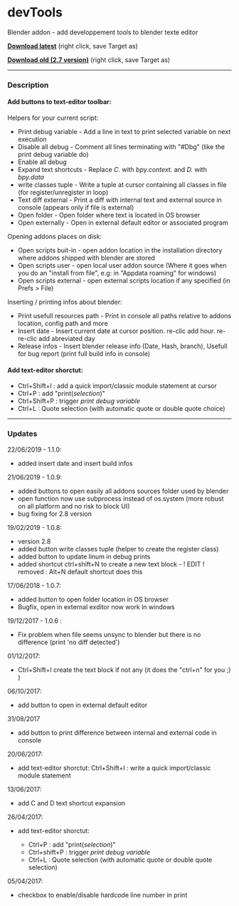 # devTools
Blender addon - add developpement tools to blender texte editor
  
**[Download latest](https://raw.githubusercontent.com/Pullusb/devTools/master/SB_devTools.py)** (right click, save Target as)

**[Download old (2.7 version)](https://raw.githubusercontent.com/Pullusb/devTools/master/SB_devTools_279.py)** (right click, save Target as)

---

### Description

#### Add buttons to text-editor toolbar:

Helpers for your current script:
- Print debug variable - Add a line in text to print selected variable on next execution
- Disable all debug - Comment all lines terminating with "#Dbg" (like the print debug variable do)
- Enable all debug
- Expand text shortcuts - Replace _C._ with _bpy.context._ and _D._ with _bpy.data_
- write classes tuple - Write a tuple at cursor containing all classes in file (for register/unregister in loop)
- Text diff external - Print a diff with internal text and external source in console (appears only if file is external)
- Open folder - Open folder where text is located in OS browser
- Open externally - Open in external default editor or associated program

Opening addons places on disk:
- Open scripts buit-in - open addon location in the installation directory where addons shipped with blender are stored
- Open scripts user - open local user addon source (Where it goes when you do an "install from file", e.g: in "Appdata roaming" for windows)
- Open scripts external -  open external scripts location if any specified (in Prefs > File)

Inserting / printing infos about blender:
- Print usefull resources path - Print in console all paths relative to addons location, config path and more
- Insert date - Insert current date at cursor position. re-clic add hour. re-re-clic add abreviated day
- Release infos - Insert blender release info (Date, Hash, branch), Usefull for bug report (print full build info in console)

#### Add text-editor shorctut:

- Ctrl+Shift+I : add a quick import/classic module statement at cursor
- Ctrl+P : add "print(*selection*)"
- Ctrl+Shift+P : trigger *print debug variable*
- Ctrl+L : Quote selection (with automatic quote or double quote choice)

---

### Updates

22/06/2019 - 1.1.0:
  - added insert date and insert build infos

21/06/2019 - 1.0.9:
  - added buttons to open easily all addons sources folder used by blender 
  - open function now use subprocess instead of os.system (more robust on all platform and no risk to block UI)
  - bug fixing for 2.8 version
 

19/02/2019 - 1.0.8:
  - version 2.8
  - added button write classes tuple (helper to create the register class)
  - added button to update linum in debug prints
  - added shortcut ctrl+shift+N to create a new text block - ! EDIT ! removed : Alt+N default shortcut does this

17/06/2018 - 1.0.7:
  - added button to open folder location in OS browser
  - Bugfix, open in external exditor now work in windows

19/12/2017 - 1.0.6 :  
  - Fix problem when file seems unsync to blender but there is no difference (print 'no diff detected')
  
01/12/2017:  
  - Ctrl+Shift+I create the text block if not any (it does the "ctrl+n" for you ;) )

06/10/2017:
  - add button to open in external default editor

31/08/2017
  - add button to print difference between internal and external code in console

20/06/2017:
  - add text-editor shorctut: Ctrl+Shift+I : write a quick import/classic module statement

13/06/2017:
  - add C and D text shortcut expansion

26/04/2017:
  - add text-editor shorctut:

    - Ctrl+P : add "print(*selection*)"
    - Ctrl+shift+P : trigger *print debug variable*
    - Ctrl+L : Quote selection (with automatic quote or double quote selection)

05/04/2017:

  - checkbox to enable/disable hardcode line number in print
